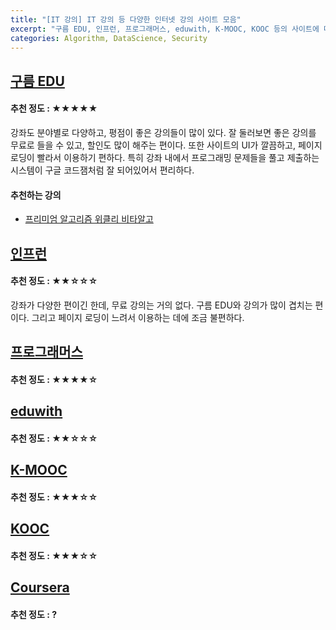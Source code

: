 ```yaml
---
title: "[IT 강의] IT 강의 등 다양한 인터넷 강의 사이트 모음"
excerpt: "구름 EDU, 인프런, 프로그래머스, eduwith, K-MOOC, KOOC 등의 사이트에 대해 알아보자"
categories: Algorithm, DataScience, Security
---
```


## [구름 EDU](https://edu.goorm.io)
#### 추천 정도 : ★★★★★
강좌도 분야별로 다양하고, 평점이 좋은 강의들이 많이 있다. 잘 둘러보면 좋은 강의를 무료로 들을 수 있고, 할인도 많이 해주는 편이다. 또한 사이트의 UI가 깔끔하고, 페이지 로딩이 빨라서 이용하기 편하다. 특히 강좌 내에서 프로그래밍 문제들을 풀고 제출하는 시스템이 구글 코드잼처럼 잘 되어있어서 편리하다.
#### 추천하는 강의
- [프리미엄 알고리즘 위클리 비타알고](https://edu.goorm.io/lecture/18444/프리미엄-알고리즘-위클리-비타알고-시즌3)


## [인프런](https://www.inflearn.com/)
#### 추천 정도 : ★★☆☆☆
강좌가 다양한 편이긴 한데, 무료 강의는 거의 없다. 구름 EDU와 강의가 많이 겹치는 편이다. 그리고 페이지 로딩이 느려서 이용하는 데에 조금 불편하다.


## [프로그래머스](https://programmers.co.kr/)
#### 추천 정도 : ★★★★☆


## [eduwith](https://www.edwith.org/)
#### 추천 정도 : ★★☆☆☆


## [K-MOOC](http://www.kmooc.kr/)
#### 추천 정도 : ★★★☆☆


## [KOOC](https://kooc.kaist.ac.kr/)
#### 추천 정도 : ★★★☆☆


## [Coursera](https://www.coursera.org/)
#### 추천 정도 : ?
